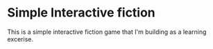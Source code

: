 # Simple Interactive fiction

This is a simple interactive fiction game that I'm building as a learning excerise.
